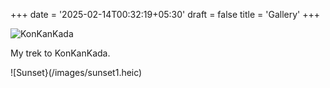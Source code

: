 +++
date = '2025-02-14T00:32:19+05:30'
draft = false
title = 'Gallery'
+++

![KonKanKada](/images/KonKanKada.jpg "KonKanKada, Pune, Maharashtra")

My trek to KonKanKada.

![Sunset}(/images/sunset1.heic)
